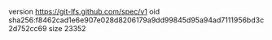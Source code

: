 version https://git-lfs.github.com/spec/v1
oid sha256:f8462cad1e6e907e028d8206179a9dd99845d95a94ad7111956bd3c2d752cc69
size 23352
